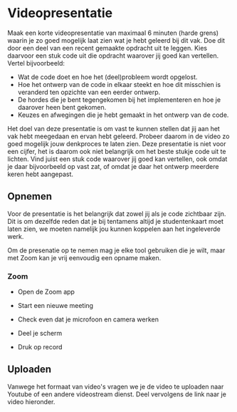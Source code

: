 # Videopresentatie

Maak een korte videopresentatie van maximaal 6 minuten (harde grens) waarin je zo goed mogelijk laat zien wat je hebt geleerd bij dit vak. Doe dit door een deel van een recent gemaakte opdracht uit te leggen. Kies daarvoor een stuk code uit die opdracht waarover jij goed kan vertellen. Vertel bijvoorbeeld:

* Wat de code doet en hoe het (deel)probleem wordt opgelost.
* Hoe het ontwerp van de code in elkaar steekt en hoe dit misschien is veranderd ten opzichte van een eerder ontwerp.
* De hordes die je bent tegengekomen bij het implementeren en hoe je daarover heen bent gekomen.
* Keuzes en afwegingen die je hebt gemaakt in het ontwerp van de code.

Het doel van deze presentatie is om vast te kunnen stellen dat jij aan het vak hebt meegedaan en ervan hebt geleerd. Probeer daarom in de video zo goed mogelijk jouw denkproces te laten zien. Deze presentatie is niet voor een cijfer, het is daarom ook niet belangrijk om het beste stukje code uit te lichten. Vind juist een stuk code waarover jij goed kan vertellen, ook omdat je daar bijvoorbeeld op vast zat, of omdat je daar het ontwerp meerdere keren hebt aangepast.

## Opnemen

Voor de presentatie is het belangrijk dat zowel jij als je code zichtbaar zijn. Dit is om dezelfde reden dat je bij tentamens altijd je studentenkaart moet laten zien, we moeten namelijk jou kunnen koppelen aan het ingeleverde werk.

Om de presenatie op te nemen mag je elke tool gebruiken die je wilt, maar met Zoom kan je vrij eenvoudig een opname maken.

### Zoom

* Open de Zoom app

* Start een nieuwe meeting

* Check even dat je microfoon en camera werken

* Deel je scherm

* Druk op record

## Uploaden

Vanwege het formaat van video's vragen we je de video te uploaden naar Youtube of een andere videostream dienst. Deel vervolgens de link naar je video hieronder.
